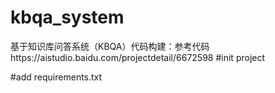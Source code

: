 # kbqa_system

基于知识库问答系统（KBQA）代码构建：参考代码https://aistudio.baidu.com/projectdetail/6672598
#init project

#add requirements.txt
